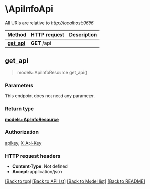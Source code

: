 # \ApiInfoApi

All URIs are relative to *http://localhost:9696*

Method | HTTP request | Description
------------- | ------------- | -------------
[**get_api**](ApiInfoApi.md#get_api) | **GET** /api | 



## get_api

> models::ApiInfoResource get_api()


### Parameters

This endpoint does not need any parameter.

### Return type

[**models::ApiInfoResource**](ApiInfoResource.md)

### Authorization

[apikey](../README.md#apikey), [X-Api-Key](../README.md#X-Api-Key)

### HTTP request headers

- **Content-Type**: Not defined
- **Accept**: application/json

[[Back to top]](#) [[Back to API list]](../README.md#documentation-for-api-endpoints) [[Back to Model list]](../README.md#documentation-for-models) [[Back to README]](../README.md)

